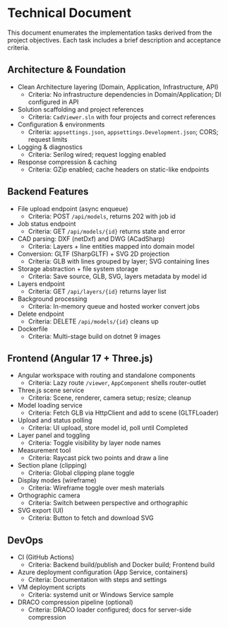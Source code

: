 # Technical Document

This document enumerates the implementation tasks derived from the project objectives. Each task includes a brief description and acceptance criteria.

## Architecture & Foundation
- Clean Architecture layering (Domain, Application, Infrastructure, API)
  - Criteria: No infrastructure dependencies in Domain/Application; DI configured in API
- Solution scaffolding and project references
  - Criteria: `CadViewer.sln` with four projects and correct references
- Configuration & environments
  - Criteria: `appsettings.json`, `appsettings.Development.json`; CORS; request limits
- Logging & diagnostics
  - Criteria: Serilog wired; request logging enabled
- Response compression & caching
  - Criteria: GZip enabled; cache headers on static-like endpoints

## Backend Features
- File upload endpoint (async enqueue)
  - Criteria: POST `/api/models`, returns 202 with job id
- Job status endpoint
  - Criteria: GET `/api/models/{id}` returns state and error
- CAD parsing: DXF (netDxf) and DWG (ACadSharp)
  - Criteria: Layers + line entities mapped into domain model
- Conversion: GLTF (SharpGLTF) + SVG 2D projection
  - Criteria: GLB with lines grouped by layer; SVG containing lines
- Storage abstraction + file system storage
  - Criteria: Save source, GLB, SVG, layers metadata by model id
- Layers endpoint
  - Criteria: GET `/api/layers/{id}` returns layer list
- Background processing
  - Criteria: In-memory queue and hosted worker convert jobs
- Delete endpoint
  - Criteria: DELETE `/api/models/{id}` cleans up
- Dockerfile
  - Criteria: Multi-stage build on dotnet 9 images

## Frontend (Angular 17 + Three.js)
- Angular workspace with routing and standalone components
  - Criteria: Lazy route `/viewer`, `AppComponent` shells router-outlet
- Three.js scene service
  - Criteria: Scene, renderer, camera setup; resize; cleanup
- Model loading service
  - Criteria: Fetch GLB via HttpClient and add to scene (GLTFLoader)
- Upload and status polling
  - Criteria: UI upload, store model id, poll until Completed
- Layer panel and toggling
  - Criteria: Toggle visibility by layer node names
- Measurement tool
  - Criteria: Raycast pick two points and draw a line
- Section plane (clipping)
  - Criteria: Global clipping plane toggle
- Display modes (wireframe)
  - Criteria: Wireframe toggle over mesh materials
- Orthographic camera
  - Criteria: Switch between perspective and orthographic
- SVG export (UI)
  - Criteria: Button to fetch and download SVG

## DevOps
- CI (GitHub Actions)
  - Criteria: Backend build/publish and Docker build; Frontend build
- Azure deployment configuration (App Service, containers)
  - Criteria: Documentation with steps and settings
- VM deployment scripts
  - Criteria: systemd unit or Windows Service sample
- DRACO compression pipeline (optional)
  - Criteria: DRACO loader configured; docs for server-side compression